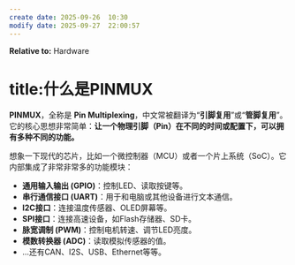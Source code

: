 ```yaml
---
create date: 2025-09-26  10:30
modify date: 2025-09-27  22:00:57
---
```


**Relative to:** Hardware

# title:什么是PINMUX

**PINMUX**，全称是 **Pin Multiplexing**，中文常被翻译为“**引脚复用**”或“**管脚复用**”。它的核心思想非常简单：**让一个物理引脚（Pin）在不同的时间或配置下，可以拥有多种不同的功能。**

想象一下现代的芯片，比如一个微控制器（MCU）或者一个片上系统（SoC）。它内部集成了非常非常多的功能模块：

- **通用输入输出 (GPIO)**：控制LED、读取按键等。
- **串行通信接口 (UART)**：用于和电脑或其他设备进行文本通信。
- **I2C接口**：连接温度传感器、OLED屏幕等。
- **SPI接口**：连接高速设备，如Flash存储器、SD卡。
- **脉宽调制 (PWM)**：控制电机转速、调节LED亮度。
- **模数转换器 (ADC)**：读取模拟传感器的值。
- ...还有CAN、I2S、USB、Ethernet等等。
